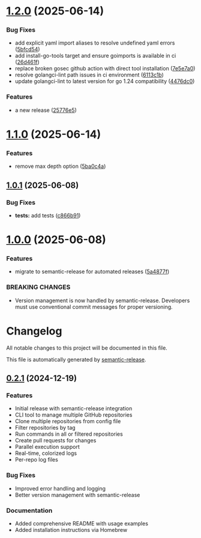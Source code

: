 # [1.2.0](https://github.com/codcod/repos/compare/v1.1.0...v1.2.0) (2025-06-14)


### Bug Fixes

* add explicit yaml import aliases to resolve undefined yaml errors ([5bfcd54](https://github.com/codcod/repos/commit/5bfcd54b5bdc20607c01c642cacb584ffd74778f))
* add install-go-tools target and ensure goimports is available in ci ([26d461f](https://github.com/codcod/repos/commit/26d461ffc2a40b44049153adbf94735e4ed26847))
* replace broken gosec github action with direct tool installation ([7e5e7a0](https://github.com/codcod/repos/commit/7e5e7a0c7e1794d5627f22e7ada7bcd260d91400))
* resolve golangci-lint path issues in ci environment ([6113c1b](https://github.com/codcod/repos/commit/6113c1b10e4e000ee987824db4145f8367ee17df))
* update golangci-lint to latest version for go 1.24 compatibility ([4476dc0](https://github.com/codcod/repos/commit/4476dc04fa491f8d1c0f7cd6b76c1fd07dcc8a2f))


### Features

* a new release ([25776e5](https://github.com/codcod/repos/commit/25776e56b5e096c27d07afc66d70df9d0c23a45d))

# [1.1.0](https://github.com/codcod/repos/compare/v1.0.1...v1.1.0) (2025-06-14)


### Features

* remove max depth option ([5ba0c4a](https://github.com/codcod/repos/commit/5ba0c4a5624e49f316cc30bf5fad39d71fd55c42))

## [1.0.1](https://github.com/codcod/repos/compare/v1.0.0...v1.0.1) (2025-06-08)


### Bug Fixes

* **tests:** add tests ([c866b91](https://github.com/codcod/repos/commit/c866b91d9ee55130082da682a8b918c876f4b2f4))

# [1.0.0](https://github.com/codcod/repos/compare/v0.2.1...v1.0.0) (2025-06-08)


### Features

* migrate to semantic-release for automated releases ([5a4877f](https://github.com/codcod/repos/commit/5a4877f8521e1ff5b4ba50a8c874bd457598dedb))


### BREAKING CHANGES

* Version management is now handled by semantic-release.
Developers must use conventional commit messages for proper versioning.

# Changelog

All notable changes to this project will be documented in this file.

This file is automatically generated by [semantic-release](https://github.com/semantic-release/semantic-release).

## [0.2.1](https://github.com/codcod/repos/compare/...v0.2.1) (2024-12-19)

### Features

* Initial release with semantic-release integration
* CLI tool to manage multiple GitHub repositories
* Clone multiple repositories from config file
* Filter repositories by tag
* Run commands in all or filtered repositories
* Create pull requests for changes
* Parallel execution support
* Real-time, colorized logs
* Per-repo log files

### Bug Fixes

* Improved error handling and logging
* Better version management with semantic-release

### Documentation

* Added comprehensive README with usage examples
* Added installation instructions via Homebrew
